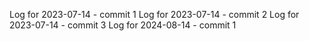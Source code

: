 Log for 2023-07-14 - commit 1
Log for 2023-07-14 - commit 2
Log for 2023-07-14 - commit 3
Log for 2024-08-14 - commit 1
